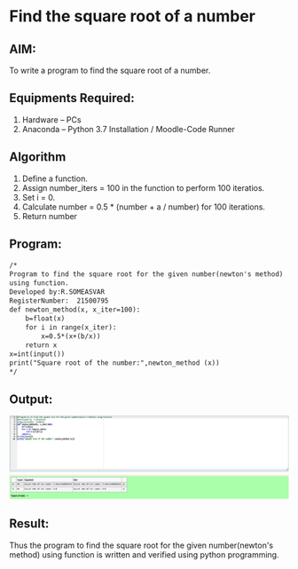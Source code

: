 # Find the square root of a number

## AIM:
To write a program to find the square root of a number.

## Equipments Required:
1. Hardware – PCs
2. Anaconda – Python 3.7 Installation / Moodle-Code Runner

## Algorithm
1. Define a function.
2. Assign number_iters = 100 in the function to perform 100 iteratios.
3. Set i = 0.
4. Calculate  number = 0.5 * (number + a / number) for 100 iterations.
5. Return number

## Program:
```
/*
Program to find the square root for the given number(newton's method) using function.
Developed by:R.SOMEASVAR 
RegisterNumber:  21500795
def newton_method(x, x_iter=100):
    b=float(x)
    for i in range(x_iter):
        x=0.5*(x+(b/x))
    return x
x=int(input())  
print("Square root of the number:",newton_method (x))
*/
```

## Output:
![square root of the number](output.png)


## Result:
Thus the program to find the square root for the given number(newton's method) using function is written and verified using python programming.
